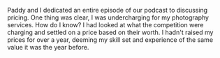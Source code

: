 Paddy and I dedicated an entire episode of our podcast to discussing pricing. One thing was clear, I was undercharging for my photography services. How do I know? I had looked at what the competition were charging and settled on a price based on their worth. I hadn't raised my prices for over a year, deeming my skill set and experience of the same value it was the year before.